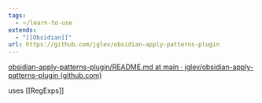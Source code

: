 ```yaml
---
tags:
  - ⭐/learn-to-use
extends:
  - "[[Obsidian]]"
url: https://github.com/jglev/obsidian-apply-patterns-plugin
---
```

[obsidian-apply-patterns-plugin/README.md at main · jglev/obsidian-apply-patterns-plugin (github.com)](https://github.com/jglev/obsidian-apply-patterns-plugin/blob/main/README.md)

uses
[[RegExps]]
